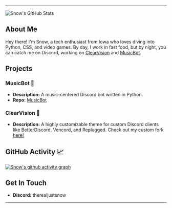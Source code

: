 

---

![Snow's GitHub Stats](https://github-readme-stats.vercel.app/api?username=babyboysnow&show_icons=true&theme=dark&count_private=true&show=reviews,discussions_started,discussions_answered,prs_merged,prs_merged_percentage)

## About Me
Hey there! I'm Snow, a tech enthusiast from Iowa who loves diving into Python, CSS, and video games. By day, I work in fast food, but by night, you can catch me on Discord, working on [ClearVision](https://github.com/ClearVision/ClearVision-v6) and [MusicBot](https://github.com/Just-Some-Bots/MusicBot).

## Projects
### MusicBot 🤖
- **Description:** A music-centered Discord bot written in Python.
- **Repo:** [MusicBot](https://github.com/Just-Some-Bots/MusicBot)

### ClearVision 🎨
- **Description:** A highly customizable theme for custom Discord clients like BetterDiscord, Vencord, and Replugged. Check out my custom fork [here!](https://github.com/BabyBoySnow/SnowVision)

## GitHub Activity 📈
[![Snow's github activity graph](https://github-readme-activity-graph.vercel.app/graph?username=babyboysnow&theme=github-compact)](https://github.com/ashutosh00710/github-readme-activity-graph)

## Get In Touch
- **Discord:** therealjustsnow

---
